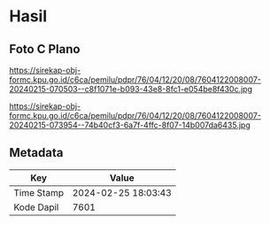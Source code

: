 # Hasil

## Foto C Plano

https://sirekap-obj-formc.kpu.go.id/c6ca/pemilu/pdpr/76/04/12/20/08/7604122008007-20240215-070503--c8f1071e-b093-43e8-8fc1-e054be8f430c.jpg

https://sirekap-obj-formc.kpu.go.id/c6ca/pemilu/pdpr/76/04/12/20/08/7604122008007-20240215-073954--74b40cf3-6a7f-4ffc-8f07-14b007da6435.jpg


## Metadata

| Key        | Value               |
| ---------- | ------------------- |
| Time Stamp | 2024-02-25 18:03:43 |
| Kode Dapil | 7601                |



